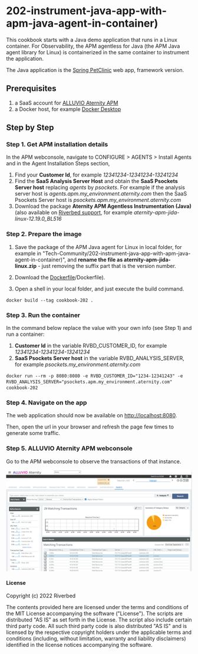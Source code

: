 # 202-instrument-java-app-with-apm-java-agent-in-container)

This cookbook starts with a Java demo application that runs in a Linux container. For Observability, the APM agentless for Java (the APM Java agent library for Linux) is containerized in the same container to instrument the application.

The Java application is the [Spring PetClinic](https://github.com/spring-projects/spring-petclinic.git) web app, framework version.

## Prerequisites

1. a SaaS account for [ALLUVIO Aternity APM](https://www.riverbed.com/products/application-performance-monitoring)
2. a Docker host, for example [Docker Desktop](https://www.docker.com/products/docker-desktop)

## Step by Step

### Step 1. Get APM installation details

In the APM webconsole, navigate to CONFIGURE > AGENTS > Install Agents and in the Agent Installation Steps section,

1. Find your **Customer Id**, for example *12341234-12341234-13241234*
2. Find the **SaaS Analysis Server Host** and obtain the **SaaS Psockets Server host** replacing *agents* by *psockets*. For example if the analysis server host is *agents.apm.my_environment.aternity.com* then the SaaS Psockets Server host is *psockets.apm.my_environment.aternity.com*
3. Download the package **Aternity APM Agentless Instrumentation (Java)** (also available on [Riverbed support](https://support.riverbed.com/content/support/software/aternity-dem/aternity-apm.html), for example *aternity-apm-jida-linux-12.19.0_BL516*

### Step 2. Prepare the image

1. Save the package of the APM Java agent for Linux in local folder, for example in "Tech-Community/202-instrument-java-app-with-apm-java-agent-in-container)", and **rename the file as aternity-apm-jida-linux.zip** - just removing the suffix part that is the version number.

2. Download the [Dockerfile](https://raw.githubusercontent.com/Aternity/Tech-Community/main/202-instrument-java-app-with-apm-java-agent-in-container)/Dockerfile).

3. Open a shell in your local folder, and just execute the build command.

```shell
docker build --tag cookbook-202 .
```

### Step 3. Run the container

In the command below replace the value with your own info (see Step 1) and run a container:
1. **Customer Id** in the variable RVBD_CUSTOMER_ID, for example *12341234-12341234-13241234*
2. **SaaS Psockets Server host** in the variable RVBD_ANALYSIS_SERVER, for example *psockets.my_environment.aternity.com*

```shell
docker run --rm -p 8080:8080 -e RVBD_CUSTOMER_ID="1234-12341243" -e RVBD_ANALYSIS_SERVER="psockets.apm.my_environment.aternity.com" cookbook-202
```

### Step 4. Navigate on the app

The web application should now be available on [http://localhost:8080](http://localhost:8080).

Then, open the url in your browser and refresh the page few times to generate some traffic.

### Step 5. ALLUVIO Aternity APM webconsole 

Go to the APM webconsole to observe the transactions of that instance.

![ALLUVIO Aternity APM Transactions](images/cookbook-202-transactions.png)

#### License

Copyright (c) 2022 Riverbed

The contents provided here are licensed under the terms and conditions of the MIT License accompanying the software ("License"). The scripts are distributed "AS IS" as set forth in the License. The script also include certain third party code. All such third party code is also distributed "AS IS" and is licensed by the respective copyright holders under the applicable terms and conditions (including, without limitation, warranty and liability disclaimers) identified in the license notices accompanying the software.
